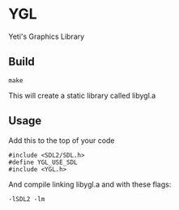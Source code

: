 # YGL
Yeti's Graphics Library

## Build
```
make
```

This will create a static library called libygl.a

## Usage
Add this to the top of your code
```
#include <SDL2/SDL.h>
#define YGL_USE_SDL
#include <YGL.h>
```
And compile linking libygl.a and with these flags:
```
-lSDL2 -lm
```
